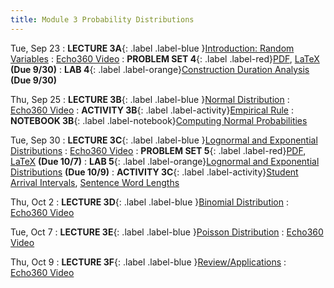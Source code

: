```yaml
---
title: Module 3 Probability Distributions
---
```


Tue, Sep 23
: **LECTURE 3A**{: .label .label-blue }[Introduction: Random Variables](/assets/lectures/M3-Probability-Distributions/M3a-Random-Variables-Handout.pdf)
  :  [Echo360 Video](https://echo360.org/lesson/G_cfa36933-c0df-42df-a2b7-d31e4be7f9a2_47c3b0d1-758e-4090-99ce-7fc3cdd96573_2025-09-23T13:00:00.000_2025-09-23T14:15:00.000/classroom?focus=Video)
: **PROBLEM SET 4**{: .label .label-red}[PDF](/assets/problem-sets/PS4.pdf), [LaTeX](/assets/problem-sets/PS4.tex)  **(Due 9/30)** 
: **LAB 4**{: .label .label-orange}[Construction Duration Analysis](https://colab.research.google.com/drive/10xTO42eiNHhDp4hN_BU8ZnZ6a5wYOozH?usp=sharing) **(Due 9/30)**

Thu, Sep 25
: **LECTURE 3B**{: .label .label-blue }[Normal Distribution](/assets/lectures/M3-Probability-Distributions/M3b-Normal-Distribution-Handout.pdf)
  :  [Echo360 Video](https://echo360.org/lesson/G_cfa36933-c0df-42df-a2b7-d31e4be7f9a2_47c3b0d1-758e-4090-99ce-7fc3cdd96573_2025-09-25T13:00:00.000_2025-09-25T14:15:00.000/classroom)
: **ACTIVITY 3B**{: .label .label-activity}[Empirical Rule](https://umamherst.instructure.com/courses/31233/external_tools/326)
: **NOTEBOOK 3B**{: .label .label-notebook}[Computing Normal Probabilities](https://colab.research.google.com/drive/1q6dtsA78AEVC3ujC3RjxmcmNC6HgYAkP?authuser=1#scrollTo=sLsHqFhtBb8S)  

Tue, Sep 30
: **LECTURE 3C**{: .label .label-blue }[Lognormal and Exponential Distributions](/assets/lectures/M3-Probability-Distributions/M3c-Lognormal-Exponential-Distributions-Handout.pdf)
  :  [Echo360 Video](#)
: **PROBLEM SET 5**{: .label .label-red}[PDF](/assets/problem-sets/PS5.pdf), [LaTeX](/assets/problem-sets/PS5.tex)  **(Due 10/7)** 
: **LAB 5**{: .label .label-orange}[Lognormal and Exponential Distributions](https://colab.research.google.com/drive/1727IqavDdQUcwwVdrBBS1jgLWVCR69pc?usp=sharing) **(Due 10/9)**
: **ACTIVITY 3C**{: .label .label-activity}[Student Arrival Intervals](https://colab.research.google.com/drive/1qAR-O-jzhGqhWsheHCweYirYtyoVaSb6?usp=sharing), [Sentence Word Lengths](https://colab.research.google.com/drive/1zMYw05o2TYaS5JZ9mu-h-jSQvnEPH-ce?usp=sharing)


Thu, Oct 2
: **LECTURE 3D**{: .label .label-blue }[Binomial Distribution](/assets/lectures/M3-Probability-Distributions/M3d-Binomial-Distribution-Handout.pdf)
  :  [Echo360 Video](#)


Tue, Oct 7
: **LECTURE 3E**{: .label .label-blue }[Poisson Distribution](#)
  :  [Echo360 Video](#)

Thu, Oct 9
: **LECTURE 3F**{: .label .label-blue }[Review/Applications](#)
  :  [Echo360 Video](#)
